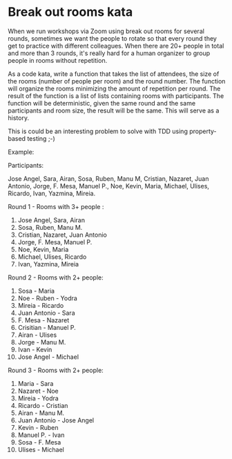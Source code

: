 # Break out rooms kata

When we run workshops via Zoom using break out rooms for several rounds, sometimes we want the people to rotate so that every round they get to practice with different colleagues. When there are 20+ people in total and more than 3 rounds, it's really hard for a human organizer to group people in rooms without repetition. 

As a code kata, write a function that takes the list of attendees, the size of the rooms (number of people per room) and the round number. The function will organize the rooms minimizing the amount of repetition per round. The result of the function is a list of lists containing rooms with participants. The function will be deterministic, given the same round and the same participants and room size, the result will be the same. This will serve as a history. 

This is could be an interesting problem to solve with TDD using property-based testing ;-)

Example:

Participants: 

Jose Angel, Sara, Airan, Sosa, Ruben, Manu M, Cristian, Nazaret, Juan Antonio, Jorge, F. Mesa, Manuel P., Noe, Kevin, Maria, Michael, Ulises, Ricardo, Ivan, Yazmina, Mireia.

Round 1 - Rooms with 3+ people :

 1. Jose Angel, Sara, Airan
 2. Sosa, Ruben, Manu M.
 3. Cristian, Nazaret, Juan Antonio
 4. Jorge, F. Mesa, Manuel P.
 5. Noe, Kevin, Maria
 6. Michael, Ulises, Ricardo
 7. Ivan, Yazmina, Mireia

Round 2 - Rooms with 2+ people:

 1. Sosa - Maria 
 2. Noe - Ruben - Yodra
 3. Mireia - Ricardo
 4. Juan Antonio - Sara
 5. F. Mesa - Nazaret
 6. Crisitian - Manuel P.
 7. Airan - Ulises
 8. Jorge - Manu M.
 9. Ivan - Kevin
10. Jose Angel - Michael

Round 3 - Rooms with 2+ people:

 1. Maria - Sara
 2. Nazaret - Noe
 3. Mireia - Yodra
 4. Ricardo - Cristian
 5. Airan - Manu M.
 6. Juan Antonio - Jose Angel
 7. Kevin - Ruben
 8. Manuel P. - Ivan
 9. Sosa - F. Mesa
10. Ulises - Michael



